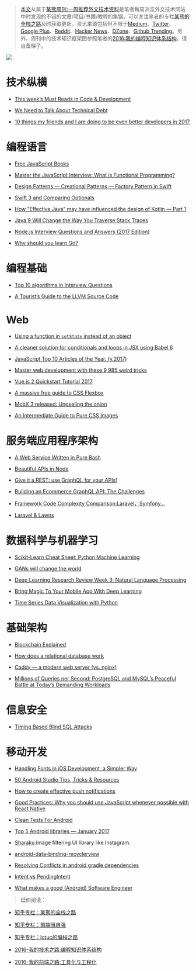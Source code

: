 ﻿
> [本文](https://zhuanlan.zhihu.com/p/24840980)从属于[某熊周刊:一周推荐外文技术资料](https://github.com/wxyyxc1992/Coder-Knowledge-Graph/tree/master/Weekly)是笔者每周浏览外文技术网站中时发现的不错的文章/项目/书籍/教程的集锦，可以关注笔者的专栏[某熊的全栈之路](https://zhuanlan.zhihu.com/wxyyxc1992)及时获取更新。资讯来源包括但不限于[Medium](https://medium.com/)、[Twitter](https://twitter.com/)、[Google Plus](https://plus.google.com/)、[Reddit](https://www.reddit.com/)、[Hacker News](https://news.ycombinator.com/)、[DZone](https://dzone.com/)、[Github Trending](https://github.com/trending)。另外，周刊中的技术知识框架图参照笔者的[2016:我的编程知识体系结构](https://zhuanlan.zhihu.com/p/24476917?refer=wxyyxc1992)。请自备梯子。



![](https://coding.net/u/hoteam/p/Cache/git/raw/master/2017/1/2/1-mo1zIJgygOvRtiIY3V7E-w.png)


# 技术纵横



- [This week’s Must Reads in Code & Development](https://uiux.blog/this-weeks-must-reads-in-code-development-424b0edf48d7#.3youcccb2) 

- [We Need to Talk About Technical Debt](https://24ways.org/2016/we-need-to-talk-about-technical-debt/?utm_source=Frontend-Weekly&utm_campaign=2defa51eb6-EMAIL_CAMPAIGN_2016_12_14&utm_medium=email&utm_term=0_754e22de12-2defa51eb6-379971901) 

- [10 things my friends and I are doing to be even better developers in 2017](https://medium.com/code-school/10-things-my-friends-and-i-are-doing-to-be-even-better-developers-in-2017-5bce0d8bdf0#.3lso7f99h) 




# 编程语言

- [Free JavaScript Books](https://medium.com/web-development-zone/free-javascript-books-8383ff79576a#.uuh165vl2) 

- [Master the JavaScript Interview: What is Functional Programming?](https://medium.com/javascript-scene/master-the-javascript-interview-what-is-functional-programming-7f218c68b3a0#.huw4ylx0v)

- [Design Patterns — Creational Patterns — Factory Pattern in Swift](https://medium.com/swift-programming/design-patterns-creational-patterns-factory-pattern-in-swift-d049af54235b#.jylcf3ckt)
 
- [Swift 3 and Comparing Optionals](http://useyourloaf.com/blog/swift-3-and-comparing-optionals?utm_source=mybridge&utm_medium=web&utm_campaign=read_more)
 
- [How “Effective Java” may have influenced the design of Kotlin — Part 1](https://medium.com/@lukleDev/how-effective-java-may-have-influenced-the-design-of-kotlin-part-1-45fd64c2f974#.1gwz6ub5g)
 

- [Java 9 Will Change the Way You Traverse Stack Traces](http://blog.takipi.com/java-9-will-change-the-way-you-traverse-stack-traces/?utm_source=tuicool&utm_medium=referral) 

- [Node.js Interview Questions and Answers (2017 Edition)](https://blog.risingstack.com/node-js-interview-questions-and-answers-2017/?utm_source=tuicool&utm_medium=referral) 

- [Why should you learn Go?](https://medium.com/@kevalpatel2106/why-should-you-learn-go-f607681fad65) 


# 编程基础



- [Top 10 algorithms in Interview Questions](http://www.geeksforgeeks.org/top-10-algorithms-in-interview-questions/?utm_source=mybridge&utm_medium=web&utm_campaign=read_more) 

- [A Tourist’s Guide to the LLVM Source Code](http://blog.regehr.org/archives/1453?utm_source=tuicool&utm_medium=referral)


# Web



- [Using a function in `setState` instead of an object](https://medium.com/@shopsifter/using-a-function-in-setstate-instead-of-an-object-1f5cfd6e55d1#.retp9zsby)

- [A cleaner solution for conditionals and loops in JSX using Babel 6](https://hackernoon.com/a-cleaner-solution-for-conditionals-and-loops-in-jsx-using-babel-6-a67dcaee9b06#.b1t2ssnvc) 

- [JavaScript Top 10 Articles of the Year. (v.2017)](https://medium.mybridge.co/javascript-top-10-articles-of-the-year-v-2017-6f416a925b88#.ai3wewh80) 

- [Master web development with these 9,985 weird tricks](https://medium.com/@david.gilbertson/master-web-development-with-these-9-985-weird-tricks-77c71d1d96f3#.468t0zt6g) 

- [Vue.js 2 Quickstart Tutorial 2017](https://medium.com/@s_eschweiler/vue-js-2-quickstart-tutorial-2017-246195cfbdd2#.x0l9g6j9r) 

- [A massive free guide to CSS Flexbox](https://medium.freecodecamp.com/a-massive-free-guide-to-css-flexbox-c6e009d33bf8#.kvhe43840) 

- [MobX 3 released: Unpeeling the onion](https://medium.com/@mweststrate/mobx-3-released-unpeeling-the-onion-ca877382f443#.fks5rv972) 

- [An Intermediate Guide to Pure CSS Images](http://codepen.io/mikemang/post/an-intermediate-guide-to-pure-css-images?utm_source=tuicool&utm_medium=referral)


# 服务端应用程序架构



- [A Web Service Written in Pure Bash](https://hackernoon.com/a-web-service-written-in-pure-bash-2af847902df1#.cj46mct9e)

- [Beautiful APIs in Node](https://medium.com/software-engineering/beautiful-node-apis-eaf0b636cbe?source=reading_list---nodejs------56-4---------) 

- [Give it a REST: use GraphQL for your APIs!](https://medium.com/@davidcelis/give-it-a-rest-use-graphql-for-your-apis-40a2761e6336#.4shk2q5lq)


- [Building an Ecommerce GraphQL API: The Challenges](https://techblog.commercetools.com/building-an-ecommerce-graphql-api-the-challenges-6d652a95f478?source=reading_list---------99-3---------) 

- [Framework Code Complexity Comparison:Laravel，Symfony...](https://medium.com/@taylorotwell/measuring-code-complexity-64356da605f9#.y4vi685es) 

- [Laravel & Lawns](https://medium.com/@taylorotwell/laravel-lawns-bca94903d814#.v6kzp9jea) 




# 数据科学与机器学习



- [Scikit-Learn Cheat Sheet: Python Machine Learning](https://www.datacamp.com/community/blog/scikit-learn-cheat-sheet#gs.BL5y53s)

- [GANs will change the world](https://medium.com/@Moscow25/gans-will-change-the-world-7ed6ae8515ca#.rsz8annj6) 

- [Deep Learning Research Review Week 3: Natural Language Processing](https://adeshpande3.github.io/adeshpande3.github.io/Deep-Learning-Research-Review-Week-3-Natural-Language-Processing?utm_source=mybridge&utm_medium=web&utm_campaign=read_more) 

- [Bring Magic To Your Mobile App With Deep Learning](https://medium.com/@avihay/bring-magic-to-your-mobile-app-with-deep-learning-184d9062d7fc#.86xj9zf82) 

- [Time Series Data Visualization with Python](http://machinelearningmastery.com/time-series-data-visualization-with-python/?utm_source=tuicool&utm_medium=referral)


# 基础架构



- [Blockchain Explained](https://medium.com/ymedialabs-innovation/blockchain-explained-cdcf5beb30f5#.tvx66vn0j)
 
- [How does a relational database work](http://coding-geek.com/how-databases-work/) 

- [Caddy — a modern web server (vs. nginx)](https://hackernoon.com/caddy-a-modern-web-server-vs-nginx-e9e4abc443e?source=reading_list---golang------52-4---------) 

- [Millions of Queries per Second: PostgreSQL and MySQL’s Peaceful Battle at Today’s Demanding Workloads](https://www.percona.com/blog/2017/01/06/millions-queries-per-second-postgresql-and-mysql-peaceful-battle-at-modern-demanding-workloads/?utm_source=tuicool&utm_medium=referral) 


# 信息安全



- [Timing Based Blind SQL Attacks](https://hackernoon.com/timing-based-blind-sql-attacks-bd276dc618dd?utm_source=mybridge&utm_medium=web&utm_campaign=read_more) 




# 移动开发



- [Handling Fonts in iOS Development, a Simpler Way](https://medium.com/compileswift/handling-fonts-in-ios-development-a-simpler-way-32d360cdc1b6#.iydjc4v10) 

- [50 Android Studio Tips, Tricks & Resources](https://medium.com/@thanhthinh/50-android-studio-tips-tricks-resources-57a000b6167d#.eepm0vuzd) 

- [How to create effective push notifications](https://uxplanet.org/how-to-create-effective-push-notifications-c80f80420453#.oudqh23rr) 

- [Good Practices: Why you should use JavaScript whenever possible with React Native](https://blog.getexponent.com/good-practices-why-you-should-use-javascript-whenever-possible-with-react-native-26478ec22334#.qqcy0fu2p)

- [Clean Tests For Android](https://android.jlelse.eu/clean-tests-part-1-naming-cce94edf0522#.ubq0xut0v)
 

- [Top 5 Android libraries — January 2017](https://medium.cobeisfresh.com/top-5-android-libraries-january-2017-53e217783fc9#.ff6m78i2h) 

- [Sharaku](https://github.com/makomori/Sharaku?utm_source=mybridge&utm_medium=web&utm_campaign=read_more):Image filtering UI library like Instagram.

- [android-data-binding-recyclerview](https://medium.com/google-developers/android-data-binding-recyclerview-db7c40d9f0e4#.kid76mq35) 

- [Resolving Conflicts in android gradle dependencies](https://blog.mindorks.com/avoiding-conflicts-in-android-gradle-dependencies-28e4200ca235#.iw3bp89uh) 

- [Intent vs PendingIntent](https://android.jlelse.eu/intent-vs-pendingintent-8ef2ad5824ed#.rtleu0esr)

- [What makes a good (Android) Software Engineer](https://hackernoon.com/what-makes-a-good-android-software-engineer-206562e1fdb6#.70gqulisn)


> 延伸阅读：
> 
- [知乎专栏：某熊的全栈之路](https://zhuanlan.zhihu.com/wxyyxc1992)
> 
- [知乎专栏：前端当自强](https://zhuanlan.zhihu.com/c_67532981)
> 
- [知乎专栏：lotuc的编程之路](https://zhuanlan.zhihu.com/lotuc)
> 
- [2016-我的技术之路:编程知识体系结构](https://zhuanlan.zhihu.com/p/24476917?refer=wxyyxc1992)
> 
- [2016-我的前端之路:工具化与工程化](https://zhuanlan.zhihu.com/p/24575395?refer=wxyyxc1992)